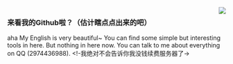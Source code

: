<img align="right" src="https://github-readme-stats.vercel.app/api?username=ConMiko&show_icons=true&icon_color=CE1D2D&text_color=718096&bg_color=ffffff&hide_title=true" />

### 来看我的Github啦？（估计瞎点点出来的吧）

aha
My English is very beautiful~
You can find some simple but interesting tools in here.
But nothing in here now.
You can talk to me about everything on QQ (2974436988).
<!-我绝对不会告诉你我没钱续费服务器了->
